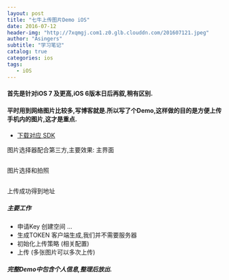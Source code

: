 ```yaml
---
layout: post
title: "七牛上传图片Demo iOS"
date: 2016-07-12
header-img: "http://7xqmgj.com1.z0.glb.clouddn.com/201607121.jpeg"
author: "Asingers"
subtitle: "学习笔记"
catalog: true
categories: ios
tags:
   - iOS
---
```


#### 首先是针对iOS 7 及更高,iOS 6版本日后再叙,稍有区别.  
  
#### 平时用到网络图片比较多,写博客就是.所以写了个Demo,这样做的目的是方便上传手机内的图片,这才是重点.

- [下载对应 SDK](http://developer.qiniu.com/code/v7/sdk/objc.html)  

图片选择器配合第三方,主要效果: 
主界面  

<img src="http://7xqmgj.com1.z0.glb.clouddn.com/2016-07-13_Simulator%20Screen%20Shot%202016%E5%B9%B47%E6%9C%8813%E6%97%A5%20%E4%B8%8B%E5%8D%884.16.42.png" alt="" class="shadow"/>  

图片选择和拍照  

<img src="http://7xqmgj.com1.z0.glb.clouddn.com/2016-07-13_Simulator%20Screen%20Shot%202016%E5%B9%B47%E6%9C%8813%E6%97%A5%20%E4%B8%8B%E5%8D%884.17.12.png" alt="" class="shadow"/>  

上传成功得到地址  
<img src="http://7xqmgj.com1.z0.glb.clouddn.com/2016-07-13_IMG_3168.PNG" alt="" class="shadow"/>  


##### 主要工作  
- 申请Key 创建空间 ...
- 生成TOKEN 客户端生成,我们并不需要服务器
- 初始化上传策略 (相关配置)
- 上传 (多张图片可以多次上传)

##### 完整Demo中包含个人信息,整理后放出.


 







